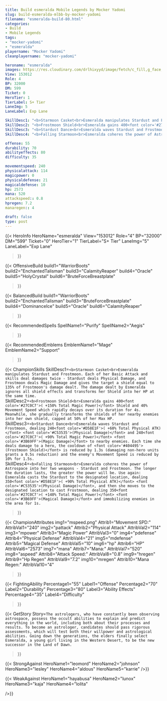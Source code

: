 ```yaml
---
title: Build esmeralda Mobile Legends by Mocker Yadomi
slug: build-esmeralda-mlbb-by-mocker-yadomi
filename: "esmeralda-build-80.html"
categories: 
- Build 
- Mobile Legends
tags: 
- "mocker-yadomi"
- "esmeralda"
playername: "Mocker Yadomi"
cleanplayername: "mocker-yadomi"

heroname: "esmeralda"
images: https://res.cloudinary.com/drlhixyyd/image/fetch/c_fill,g_face,f_auto/https://cdn2-build.mobagenie.my.id/p/images/banner/full/esmeralda.jpg
View: 153012 
Role: 4 
BP: 32000
DM: 599 
Ticket: 0 
HeroTier: 1 
TierLabel: S+ Tier 
LaneImg: 5
LaneLabel: Exp Lane 

SkillDesc1: "<b>Starmoon Casket<br>Esmeralda manipulates Stardust and Frostmoon. Each of her Basic Attack and skills deal damages twice - Stardust deals Physical Damage, and Frostmoon deals Magic Damage and gives the target a shield equal to 135% of Frostmoon's damage dealt. The damage dealt by Esmeralda ignores all shield effects and transforms her Shield into her HP at the same time."   
SkillDesc2: "<b>Frostmoon Shield<br>Esmeralda gains 400<font color='#27C0C7'>( +150% Total Magic Power)</font> Shield and 40% Movement Speed which rapidly decays over its duration for 4s. Meanwhile, she gradually transforms the shields of her nearby enemies into her own shield, capped at 50% of her Max HP."   
SkillDesc3: "<b>Stardust Dance<br>Esmeralda waves Stardust and Frostmoon, dealing 240<font color='#D58E1F'>( +60% Total Physical ATK)</font> <font color='#C53535'>(Physical Damage)</font> and 240<font color='#27C0C7'>( +90% Total Magic Power)</font> <font color='#3B69FF'>(Magic Damage)</font> to nearby enemies. Each time she deals damage to a hero, the cooldown of <font color='#404495'>(Frostmoon Shield)</font> is reduced by 1.3s (damaging non-hero units grants a 0.5s reduction) and the enemy's Movement Speed is reduced by 10% for 1.5s."   
SkillDesc4: "<b>Falling Starmoon<br>Esmeralda coheres the power of Astrospace into her two weapons - Stardust and Frostmoon. The longer the duration lasts, the greater the power will be. Use again: Esmeralda casts the Stardust to the designated location, dealing 350<font color='#D58E1F'>( +90% Total Physical ATK)</font> <font color='#C53535'>(Physical Damage)</font>, and then she moves to the designated location to cast Frostmoon, dealing 350<font color='#27C0C7'>( +140% Total Magic Power)</font> <font color='#3B69FF'>(Magical Damage)</font> and immobilizing enemies in the area for 1s."  

offense: 55 
durability: 70 
abilityeffects: 80 
difficulty: 35 

movementspeed: 240
physicalattack: 114
magicpower: 0
physicaldefense: 21
magicaldefense: 10
hp: 2573
mana: 520
attackspeed:: 0.8
hpregen: 7.2
manaregen:: 4

draft: false
type: post
---
```


{{< HeroInfo 
HeroName="esmeralda" 
View="153012" 
Role="4" 
BP="32000" 
DM="599" 
Ticket="0" 
HeroTier="1" 
TierLabel="S+ Tier" 
LaneImg="5" 
LaneLabel="Exp Lane" 
>}}
 
{{< OffensiveBuild 
build1="WarriorBoots"  
build2="EnchantedTalisman" 
build3="CalamityReaper" 
build4="Oracle" 
build5="HolyCrystal" 
build6="BruteForceBreastplate" 
>}} 

{{< BalancedBuild 
build1="WarriorBoots"  
build2="EnchantedTalisman" 
build3="BruteForceBreastplate" 
build4="DominanceIce" 
build5="Oracle" 
build6="CalamityReaper" 
>}}


{{< RecommendedSpells 
SpellName1="Purify" 
SpellName2="Aegis" 
>}}  

{{< RecommendedEmblems 
EmblemName1="Mage" 
EmblemName2="Support" 
>}}   

{{< ChampionSkills 
SkillDesc1=`<b>Starmoon Casket<br>Esmeralda manipulates Stardust and Frostmoon. Each of her Basic Attack and skills deal damages twice - Stardust deals Physical Damage, and Frostmoon deals Magic Damage and gives the target a shield equal to 135% of Frostmoon's damage dealt. The damage dealt by Esmeralda ignores all shield effects and transforms her Shield into her HP at the same time.`   
SkillDesc2=`<b>Frostmoon Shield<br>Esmeralda gains 400<font color='#27C0C7'>( +150% Total Magic Power)</font> Shield and 40% Movement Speed which rapidly decays over its duration for 4s. Meanwhile, she gradually transforms the shields of her nearby enemies into her own shield, capped at 50% of her Max HP.`   
SkillDesc3=`<b>Stardust Dance<br>Esmeralda waves Stardust and Frostmoon, dealing 240<font color='#D58E1F'>( +60% Total Physical ATK)</font> <font color='#C53535'>(Physical Damage)</font> and 240<font color='#27C0C7'>( +90% Total Magic Power)</font> <font color='#3B69FF'>(Magic Damage)</font> to nearby enemies. Each time she deals damage to a hero, the cooldown of <font color='#404495'>(Frostmoon Shield)</font> is reduced by 1.3s (damaging non-hero units grants a 0.5s reduction) and the enemy's Movement Speed is reduced by 10% for 1.5s.`   
SkillDesc4=`<b>Falling Starmoon<br>Esmeralda coheres the power of Astrospace into her two weapons - Stardust and Frostmoon. The longer the duration lasts, the greater the power will be. Use again: Esmeralda casts the Stardust to the designated location, dealing 350<font color='#D58E1F'>( +90% Total Physical ATK)</font> <font color='#C53535'>(Physical Damage)</font>, and then she moves to the designated location to cast Frostmoon, dealing 350<font color='#27C0C7'>( +140% Total Magic Power)</font> <font color='#3B69FF'>(Magical Damage)</font> and immobilizing enemies in the area for 1s.`   
>}}

{{< ChampionAttributes
img1="mspeed.png" Attrib1="Movement SPD:" AttribVal1="240"
img2="pattack" Attrib2="Physical Attack" AttribVal2="114"
img3="mpower" Attrib3="Magic Power" AttribVal3="0"
img4="pdefense" Attrib4="Physical Defense" AttribVal4="21"
img5="mdefense" Attrib5="Magical Defense" AttribVal5="10"
img6="hp" Attrib6="HP" AttribVal6="2573"
img7="mana" Attrib7="Mana:" AttribVal7="520"
img8="aspeed" Attrib8="Attack Speed:" AttribVal8="0.8"
img9="hregen" Attrib9="Hp Regen" AttribVal9="7.2"
img10="mregen" Attrib10="Mana Regen:" AttribVal10="4"
>}}


{{< FightingAbility
Percentage1="55" Label1="Offense"
Percentage2="70" Label2="Durability"
Percentage3="80" Label3="Ability Effects"
Percentage4="35" Label4="Difficulty"
 >}}

{{< GetStory 
Story=` The astrologers, who have constantly been observing astrospace, possess the occult abilities to explain and predict everything in the world, including both about their processes and results. To become an astrologer, candidates should pass rigorous assessments, which will test both their willpower and astrological abilities. Going down the generations, the elders finally select Esmeralda, a young girl living in the Western Desert, to be the new successor in the Land of Dawn. ` 
>}}

{{< StrongAgainst 
HeroName1="leomord"
HeroName2="johnson"
HeroName3="lesley"
HeroName4="aldous"
HeroName5="karrie"
/>}}

{{< WeakAgainst
HeroName1="hayabusa"
HeroName2="lunox"
HeroName3="kaja"
HeroName4="lolita"

/>}}
